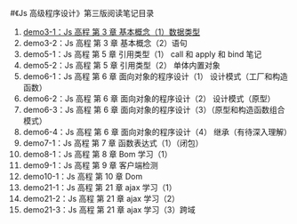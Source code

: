#《Js 高级程序设计》第三版阅读笔记目录

1. [demo3-1：Js 高程 第 3 章 基本概念（1）数据类型](./demo3-1.html)
2. demo3-2：Js 高程 第 3 章 基本概念（2）语句
3. demo5-1：Js 高程 第 5 章 引用类型（1） call 和 apply 和 bind 笔记
4. demo5-2：Js 高程 第 5 章 引用类型（2） 单体内置对象
5. demo6-1：Js 高程 第 6 章 面向对象的程序设计（1） 设计模式（工厂和构造函数）
6. demo6-2：Js 高程 第 6 章 面向对象的程序设计（2） 设计模式（原型）
7. demo6-3：Js 高程 第 6 章 面向对象的程序设计（3）（原型和构造函数组合模式）
8. demo6-4：Js 高程 第 6 章 面向对象的程序设计（4） 继承（有待深入理解）
9. demo7-1：Js 高程 第 7 章 函数表达式（1）（闭包）
10. demo8-1：Js 高程 第 8 章 Bom 学习（1）
11. demo9-1：Js 高程 第 9 章 客户端检测
12. demo10-1：Js 高程 第 10 章 Dom
13. demo21-1：Js 高程 第 21 章 ajax 学习（1）
14. demo21-2：Js 高程 第 21 章 ajax 学习（2）
15. demo21-3：Js 高程 第 21 章 ajax 学习（3）跨域
